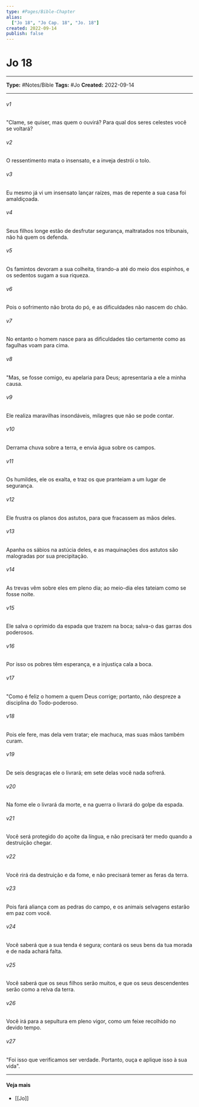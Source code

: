 ```yaml
---
type: #Pages/Bible-Chapter
alias:
  ["Jo 18", "Jo Cap. 18", "Jo. 18"]
created: 2022-09-14
publish: false
---
```


# Jo 18

---

**Type:** #Notes/Bible
**Tags:** #Jo
**Created:** 2022-09-14

---

###### v1
"Clame, se quiser, mas quem o ouvirá? Para qual dos seres celestes você se voltará?
###### v2
O ressentimento mata o insensato, e a inveja destrói o tolo.
###### v3
Eu mesmo já vi um insensato lançar raízes, mas de repente a sua casa foi amaldiçoada.
###### v4
Seus filhos longe estão de desfrutar segurança, maltratados nos tribunais, não há quem os defenda.
###### v5
Os famintos devoram a sua colheita, tirando-a até do meio dos espinhos, e os sedentos sugam a sua riqueza.
###### v6
Pois o sofrimento não brota do pó, e as dificuldades não nascem do chão.
###### v7
No entanto o homem nasce para as dificuldades tão certamente como as fagulhas voam para cima.
###### v8
"Mas, se fosse comigo, eu apelaria para Deus; apresentaria a ele a minha causa.
###### v9
Ele realiza maravilhas insondáveis, milagres que não se pode contar.
###### v10
Derrama chuva sobre a terra, e envia água sobre os campos.
###### v11
Os humildes, ele os exalta, e traz os que pranteiam a um lugar de segurança.
###### v12
Ele frustra os planos dos astutos, para que fracassem as mãos deles.
###### v13
Apanha os sábios na astúcia deles, e as maquinações dos astutos são malogradas por sua precipitação.
###### v14
As trevas vêm sobre eles em pleno dia; ao meio-dia eles tateiam como se fosse noite.
###### v15
Ele salva o oprimido da espada que trazem na boca; salva-o das garras dos poderosos.
###### v16
Por isso os pobres têm esperança, e a injustiça cala a boca.
###### v17
"Como é feliz o homem a quem Deus corrige; portanto, não despreze a disciplina do Todo-poderoso.
###### v18
Pois ele fere, mas dela vem tratar; ele machuca, mas suas mãos também curam.
###### v19
De seis desgraças ele o livrará; em sete delas você nada sofrerá.
###### v20
Na fome ele o livrará da morte, e na guerra o livrará do golpe da espada.
###### v21
Você será protegido do açoite da língua, e não precisará ter medo quando a destruição chegar.
###### v22
Você rirá da destruição e da fome, e não precisará temer as feras da terra.
###### v23
Pois fará aliança com as pedras do campo, e os animais selvagens estarão em paz com você.
###### v24
Você saberá que a sua tenda é segura; contará os seus bens da tua morada e de nada achará falta.
###### v25
Você saberá que os seus filhos serão muitos, e que os seus descendentes serão como a relva da terra.
###### v26
Você irá para a sepultura em pleno vigor, como um feixe recolhido no devido tempo.
###### v27
"Foi isso que verificamos ser verdade. Portanto, ouça e aplique isso à sua vida".


---

#### Veja mais

- [[Jo]]
